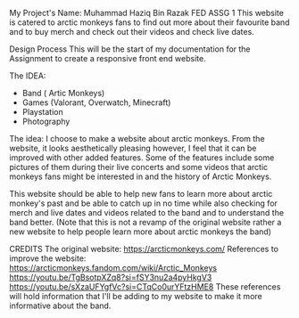 My Project's Name: Muhammad Haziq Bin Razak FED ASSG 1
This website is catered to arctic monkeys fans to find out more about their favourite band and to buy merch and check out their videos and check live dates. 


Design Process
This will be the start of my documentation for the Assignment to create a responsive front end website.

The IDEA:
- Band ( Artic Monkeys)
- Games (Valorant, Overwatch, Minecraft)
- Playstation
- Photography

The idea:
I choose to make a website about arctic monkeys.
From the website, it looks aesthetically pleasing however, I feel that it can be improved with other added features.
Some of the features include some pictures of them during their live concerts and some videos that arctic monkeys fans might be interested in and the history of Arctic Monkeys.

This website should be able to help new fans to learn more about arctic monkey's past and be able to catch up in no time while also checking for merch and live dates and videos related to the band and to understand the band better. 
(Note that this is not a revamp of the original website rather a new website to help people learn more about arctic monkeys the band)

CREDITS
The original website: https://arcticmonkeys.com/
References to improve the website:
https://arcticmonkeys.fandom.com/wiki/Arctic_Monkeys
https://youtu.be/TgBsotpXZq8?si=fSY3nu2a4pyHkgV3
https://youtu.be/sXzaUFYgfVc?si=CTqCo0urYFtzHME8
These references will hold information that I'll be adding to my website to make it more informative about the band.